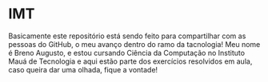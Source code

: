 # IMT
Basicamente este repositório está sendo feito para compartilhar com as pessoas do GitHub, o meu avanço dentro do ramo da tacnologia!
Meu nome é Breno Augusto, e estou cursando Ciência da Computação no Instituto Mauá de Tecnologia e aqui estão parte dos exercícios resolvidos em aula, caso queira dar uma olhada, fique a vontade!
